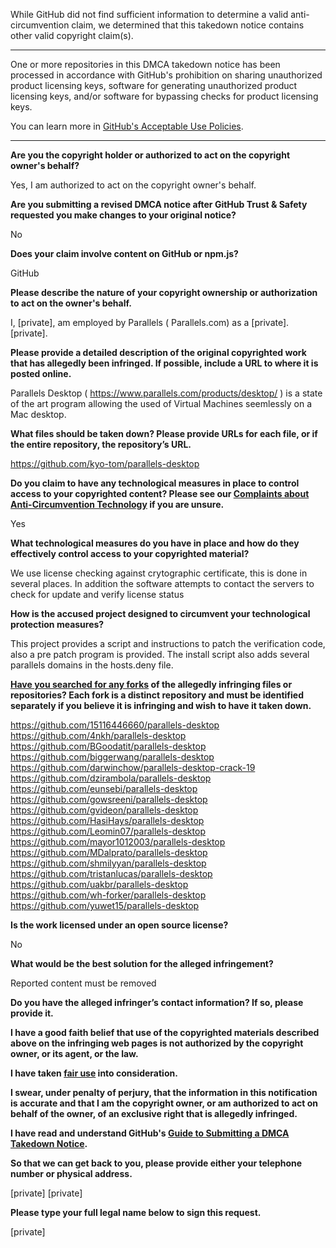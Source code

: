 While GitHub did not find sufficient information to determine a valid anti-circumvention claim, we determined that this takedown notice contains other valid copyright claim(s).

---

One or more repositories in this DMCA takedown notice has been processed in accordance with GitHub's prohibition on sharing unauthorized product licensing keys, software for generating unauthorized product licensing keys, and/or software for bypassing checks for product licensing keys.

You can learn more in [GitHub's Acceptable Use Policies](https://docs.github.com/en/github/site-policy/github-acceptable-use-policies).

---

**Are you the copyright holder or authorized to act on the copyright owner's behalf?**  
  
Yes, I am authorized to act on the copyright owner's behalf.  
  
**Are you submitting a revised DMCA notice after GitHub Trust & Safety requested you make changes to your original notice?**  
  
No  
  
**Does your claim involve content on GitHub or npm.js?**  
  
GitHub  
  
**Please describe the nature of your copyright ownership or authorization to act on the owner's behalf.**  
  
I, [private], am employed by Parallels ( Parallels.com) as a [private]. [private].  
  
**Please provide a detailed description of the original copyrighted work that has allegedly been infringed. If possible, include a URL to where it is posted online.**  
  
Parallels Desktop ( https://www.parallels.com/products/desktop/ ) is a state of the art program allowing the used of Virtual Machines seemlessly on a Mac desktop.  
  
**What files should be taken down? Please provide URLs for each file, or if the entire repository, the repository’s URL.**  
  
https://github.com/kyo-tom/parallels-desktop  
  
**Do you claim to have any technological measures in place to control access to your copyrighted content? Please see our <a href="https://docs.github.com/articles/guide-to-submitting-a-dmca-takedown-notice#complaints-about-anti-circumvention-technology">Complaints about Anti-Circumvention Technology</a> if you are unsure.**  
  
Yes  
  
**What technological measures do you have in place and how do they effectively control access to your copyrighted material?**  
  
We use license checking against crytographic certificate, this is done in several places. In addition the software attempts to contact the servers to check for update and verify license status  
  
**How is the accused project designed to circumvent your technological protection measures?**  
  
This project provides a script and instructions to patch the verification code, also a pre patch program is provided. The install script also adds several parallels domains in the hosts.deny file.  
  
**<a href="https://docs.github.com/articles/dmca-takedown-policy#b-what-about-forks-or-whats-a-fork">Have you searched for any forks</a> of the allegedly infringing files or repositories? Each fork is a distinct repository and must be identified separately if you believe it is infringing and wish to have it taken down.**  
  
https://github.com/15116446660/parallels-desktop  
https://github.com/4nkh/parallels-desktop  
https://github.com/BGoodatit/parallels-desktop  
https://github.com/biggerwang/parallels-desktop  
https://github.com/darwinchow/parallels-desktop-crack-19  
https://github.com/dzirambola/parallels-desktop  
https://github.com/eunsebi/parallels-desktop  
https://github.com/gowsreeni/parallels-desktop  
https://github.com/gvideon/parallels-desktop  
https://github.com/HasiHays/parallels-desktop  
https://github.com/Leomin07/parallels-desktop  
https://github.com/mayor1012003/parallels-desktop  
https://github.com/MDalprato/parallels-desktop  
https://github.com/shmilyyan/parallels-desktop  
https://github.com/tristanlucas/parallels-desktop  
https://github.com/uakbr/parallels-desktop  
https://github.com/wh-forker/parallels-desktop  
https://github.com/yuwet15/parallels-desktop  
  
**Is the work licensed under an open source license?**  
  
No  
  
**What would be the best solution for the alleged infringement?**  
  
Reported content must be removed  
  
**Do you have the alleged infringer’s contact information? If so, please provide it.**  
  
**I have a good faith belief that use of the copyrighted materials described above on the infringing web pages is not authorized by the copyright owner, or its agent, or the law.**  
  
**I have taken <a href="https://www.lumendatabase.org/topics/22">fair use</a> into consideration.**  
  
**I swear, under penalty of perjury, that the information in this notification is accurate and that I am the copyright owner, or am authorized to act on behalf of the owner, of an exclusive right that is allegedly infringed.**  
  
**I have read and understand GitHub's <a href="https://docs.github.com/articles/guide-to-submitting-a-dmca-takedown-notice/">Guide to Submitting a DMCA Takedown Notice</a>.**  
  
**So that we can get back to you, please provide either your telephone number or physical address.**  
  
[private] [private]
  
**Please type your full legal name below to sign this request.**  
  
[private] 
